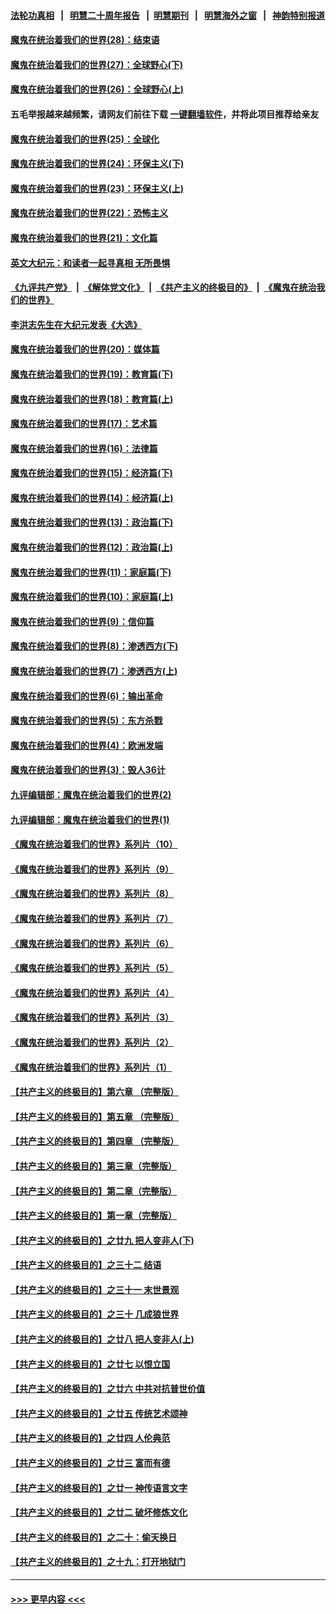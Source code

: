#### [法轮功真相](https://github.com/gfw-breaker/truth/blob/master/README.md?t=0) &nbsp;&nbsp;|&nbsp;&nbsp; [明慧二十周年报告](https://github.com/gfw-breaker/mh-reports/blob/master/README.md?t=0) &nbsp;&nbsp;|&nbsp;&nbsp;[明慧期刊](https://github.com/gfw-breaker/mh-qikan) &nbsp;&nbsp;|&nbsp;&nbsp; [明慧海外之窗](https://github.com/gfw-breaker/mh-news/blob/master/README.md?t=0) &nbsp;&nbsp;|&nbsp;&nbsp; [神韵特别报道](https://github.com/gfw-breaker/mh-news/blob/master/shenyun.md?t=0)
#### [魔鬼在统治着我们的世界(28)：结束语](../pages/nsc422/n10936246.md?t=07112051) 
#### [魔鬼在统治着我们的世界(27)：全球野心(下)](../pages/nsc422/n10928319.md?t=07112051) 
#### [魔鬼在统治着我们的世界(26)：全球野心(上)](../pages/nsc422/n10900318.md?t=07112051) 
#### 五毛举报越来越频繁，请网友们前往下载 [一键翻墙软件](https://github.com/gfw-breaker/ssr-accounts)，并将此项目推荐给亲友
#### [魔鬼在统治着我们的世界(25)：全球化](../pages/nsc422/n10788205.md?t=07112051) 
#### [魔鬼在统治着我们的世界(24)：环保主义(下)](../pages/nsc422/n10695307.md?t=07112051) 
#### [魔鬼在统治着我们的世界(23)：环保主义(上)](../pages/nsc422/n10688613.md?t=07112051) 
#### [魔鬼在统治着我们的世界(22)：恐怖主义](../pages/nsc422/n10614727.md?t=07112051) 
#### [魔鬼在统治着我们的世界(21)：文化篇](../pages/nsc422/n10597706.md?t=07112051) 
#### [英文大纪元：和读者一起寻真相 无所畏惧](../pages/nsc422/n12542027.md?t=07112051) 
#### [《九评共产党》](https://github.com/begood0513/9ping.md/blob/master/README.md) &nbsp;|&nbsp; [《解体党文化》](../../../../jtdwh.md/blob/master/README.md)  &nbsp;|&nbsp; [《共产主义的终极目的》](../../../../gczydzjmd.md/blob/master/README.md) &nbsp;|&nbsp; [《魔鬼在统治我们的世界》](../../../../mgztzwmdsj.md/blob/master/README.md) 
#### [李洪志先生在大纪元发表《大选》](../pages/nsc422/n12534746.md?t=07112051) 
#### [魔鬼在统治着我们的世界(20)：媒体篇](../pages/nsc422/n10586579.md?t=07112051) 
#### [魔鬼在统治着我们的世界(19)：教育篇(下)](../pages/nsc422/n10564808.md?t=07112051) 
#### [魔鬼在统治着我们的世界(18)：教育篇(上)](../pages/nsc422/n10526970.md?t=07112051) 
#### [魔鬼在统治着我们的世界(17)：艺术篇](../pages/nsc422/n10499093.md?t=07112051) 
#### [魔鬼在统治着我们的世界(16)：法律篇](../pages/nsc422/n10485969.md?t=07112051) 
#### [魔鬼在统治着我们的世界(15)：经济篇(下)](../pages/nsc422/n10469975.md?t=07112051) 
#### [魔鬼在统治着我们的世界(14)：经济篇(上)](../pages/nsc422/n10457370.md?t=07112051) 
#### [魔鬼在统治着我们的世界(13)：政治篇(下)](../pages/nsc422/n10448270.md?t=07112051) 
#### [魔鬼在统治着我们的世界(12)：政治篇(上)](../pages/nsc422/n10444576.md?t=07112051) 
#### [魔鬼在统治着我们的世界(11)：家庭篇(下)](../pages/nsc422/n10440961.md?t=07112051) 
#### [魔鬼在统治着我们的世界(10)：家庭篇(上)](../pages/nsc422/n10435448.md?t=07112051) 
#### [魔鬼在统治着我们的世界(9)：信仰篇](../pages/nsc422/n10432159.md?t=07112051) 
#### [魔鬼在统治着我们的世界(8)：渗透西方(下)](../pages/nsc422/n10429603.md?t=07112051) 
#### [魔鬼在统治着我们的世界(7)：渗透西方(上)](../pages/nsc422/n10426013.md?t=07112051) 
#### [魔鬼在统治着我们的世界(6)：输出革命](../pages/nsc422/n10421536.md?t=07112051) 
#### [魔鬼在统治着我们的世界(5)：东方杀戮](../pages/nsc422/n10417707.md?t=07112051) 
#### [魔鬼在统治着我们的世界(4)：欧洲发端](../pages/nsc422/n10414890.md?t=07112051) 
#### [魔鬼在统治着我们的世界(3)：毁人36计](../pages/nsc422/n10411583.md?t=07112051) 
#### [九评编辑部：魔鬼在统治着我们的世界(2)](../pages/nsc422/n10410036.md?t=07112051) 
#### [九评编辑部：魔鬼在统治着我们的世界(1)](../pages/nsc422/n10406825.md?t=07112051) 
#### [《魔鬼在统治着我们的世界》系列片（10）](../pages/nsc422/n12292670.md?t=07112051) 
#### [《魔鬼在统治着我们的世界》系列片（9）](../pages/nsc422/n12290859.md?t=07112051) 
#### [《魔鬼在统治着我们的世界》系列片（8）](../pages/nsc422/n12287445.md?t=07112051) 
#### [《魔鬼在统治着我们的世界》系列片（7）](../pages/nsc422/n12283425.md?t=07112051) 
#### [《魔鬼在统治着我们的世界》系列片（6）](../pages/nsc422/n12282314.md?t=07112051) 
#### [《魔鬼在统治着我们的世界》系列片（5）](../pages/nsc422/n12281419.md?t=07112051) 
#### [《魔鬼在统治着我们的世界》系列片（4）](../pages/nsc422/n12274024.md?t=07112051) 
#### [《魔鬼在统治着我们的世界》系列片（3）](../pages/nsc422/n12271322.md?t=07112051) 
#### [《魔鬼在统治着我们的世界》系列片（2）](../pages/nsc422/n12269049.md?t=07112051) 
#### [《魔鬼在统治着我们的世界》系列片（1）](../pages/nsc422/n12267575.md?t=07112051) 
#### [【共产主义的终极目的】第六章 （完整版）](../pages/nsc422/n11428913.md?t=07112051) 
#### [【共产主义的终极目的】第五章 （完整版）](../pages/nsc422/n11428912.md?t=07112051) 
#### [【共产主义的终极目的】第四章 （完整版）](../pages/nsc422/n11428907.md?t=07112051) 
#### [【共产主义的终极目的】第三章（完整版）](../pages/nsc422/n11428848.md?t=07112051) 
#### [【共产主义的终极目的】第二章（完整版）](../pages/nsc422/n11428831.md?t=07112051) 
#### [【共产主义的终极目的】第一章（完整版）](../pages/nsc422/n11417651.md?t=07112051) 
#### [【共产主义的终极目的】之廿九 把人变非人(下)](../pages/nsc422/n11344140.md?t=07112051) 
#### [【共产主义的终极目的】之三十二 结语](../pages/nsc422/n11360535.md?t=07112051) 
#### [【共产主义的终极目的】之三十一 末世景观](../pages/nsc422/n11351129.md?t=07112051) 
#### [【共产主义的终极目的】之三十 几成狼世界](../pages/nsc422/n11348280.md?t=07112051) 
#### [【共产主义的终极目的】之廿八 把人变非人(上)](../pages/nsc422/n11340492.md?t=07112051) 
#### [【共产主义的终极目的】之廿七 以恨立国](../pages/nsc422/n11336944.md?t=07112051) 
#### [【共产主义的终极目的】之廿六 中共对抗普世价值](../pages/nsc422/n11324785.md?t=07112051) 
#### [【共产主义的终极目的】之廿五 传统艺术颂神](../pages/nsc422/n11296396.md?t=07112051) 
#### [【共产主义的终极目的】之廿四 人伦典范](../pages/nsc422/n11296397.md?t=07112051) 
#### [【共产主义的终极目的】之廿三 富而有德](../pages/nsc422/n11283598.md?t=07112051) 
#### [【共产主义的终极目的】之廿一 神传语言文字](../pages/nsc422/n11263265.md?t=07112051) 
#### [【共产主义的终极目的】之廿二 破坏修炼文化](../pages/nsc422/n11245728.md?t=07112051) 
#### [【共产主义的终极目的】之二十：偷天换日](../pages/nsc422/n11238846.md?t=07112051) 
#### [【共产主义的终极目的】之十九：打开地狱门](../pages/nsc422/n11206376.md?t=07112051) 

----
#### [ >>> 更早内容 <<< ](../indexes/nsc422-earlier.md)

